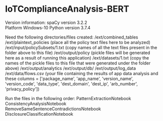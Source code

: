 # IoTComplianceAnalysis-BERT
Version information:
spaCy version    3.2.2                         
Platform         Windows-10
Python version   3.7.4  

Need the following directories/files created:
/ext/combined_tables
/ext/plaintext_policies (place all the policy text files here to be analyzed)
/ext/input/policySubsets/1.txt (copy names of all the text files present in the folder above to this file) 
/ext/output/policy (pickle files will be generated here as a result of running this application)
/ext/datasets/1.txt (copy the names of the pickle files to this file that were generated under the folder above)
/ext/output/analytics
/ext/output/db/
/ext/output/log_data
/ext/data/flows.csv (your file containing the results of app data analysis and these columns = ['package_name', 'app_name', 'version_name', 'version_code', 'data_type', 'dest_domain', 'dest_ip', 'arb_number', 'privacy_policy'])


Run the files in the following order:
PatternExtractionNotebook
ConsistencyAnalysisNotebook
RemoveSameSentenceContradictionsNotebook
DisclosureClassificationNotebook
